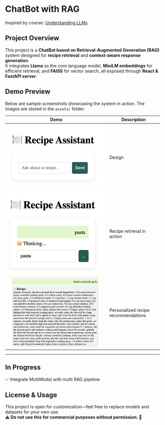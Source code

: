 # ChatBot with RAG 
Inspired by course: [Understanding LLMs](https://cogsciprag.github.io/Understanding-LLMs-course/intro.html)  

## Project Overview  

This project is a **ChatBot based on Retrieval-Augmented Generation (RAG)** system designed for **recipe retrieval** and **context-aware response generation**.  
It integrates **Llama** as the core language model, **MiniLM embeddings** for efficient retrieval, and **FAISS** for vector search, all exposed through **React & FastAPI server**.  


## Demo Preview  
Below are sample screenshots showcasing the system in action. The images are stored in the `assets/` folder:  

| **Demo**                  | **Description**                          |
|---------------------------|------------------------------------------|
| ![Demo 1](https://github.com/whitney-house/RAG_system/blob/main/frontend/src/assets/demo1.png) | Design          |
| ![Demo 2](https://github.com/whitney-house/RAG_system/blob/main/frontend/src/assets/demo2.png) | Recipe retrieval in action               |
| ![Demo 3](https://github.com/whitney-house/RAG_system/blob/main/frontend/src/assets/demo3.png) | Personalized recipe recommendations   |

---


## In Progress
✅ Integrate MultiModal with multi RAG pipeline


## License & Usage
This project is open for customization—feel free to replace models and datasets for your own use.  
**⚠️ Do not use this for commercial purposes without permission. 🚀**

